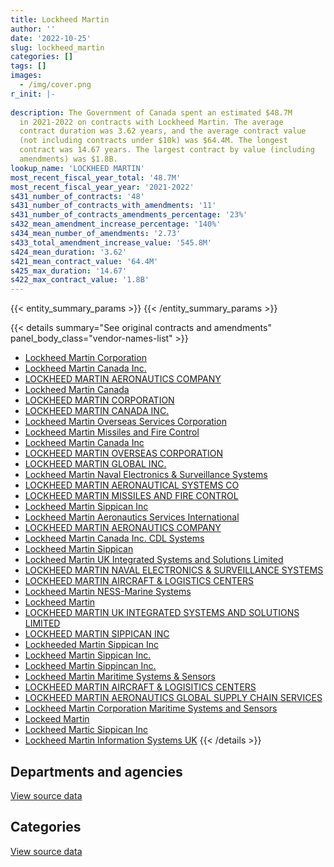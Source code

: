 ```yaml
---
title: Lockheed Martin
author: ''
date: '2022-10-25'
slug: lockheed_martin
categories: []
tags: []
images:
  - /img/cover.png
r_init: |-
  
description: The Government of Canada spent an estimated $48.7M
  in 2021-2022 on contracts with Lockheed Martin. The average
  contract duration was 3.62 years, and the average contract value
  (not including contracts under $10k) was $64.4M. The longest
  contract was 14.67 years. The largest contract by value (including
  amendments) was $1.8B.
lookup_name: 'LOCKHEED MARTIN'
most_recent_fiscal_year_total: '48.7M'
most_recent_fiscal_year_year: '2021-2022'
s431_number_of_contracts: '48'
s431_number_of_contracts_with_amendments: '11'
s431_number_of_contracts_amendments_percentage: '23%'
s432_mean_amendment_increase_percentage: '140%'
s434_mean_number_of_amendments: '2.73'
s433_total_amendment_increase_value: '545.8M'
s424_mean_duration: '3.62'
s421_mean_contract_value: '64.4M'
s425_max_duration: '14.67'
s422_max_contract_value: '1.8B'
---
```


<script src="/rmarkdown-libs/htmlwidgets/htmlwidgets.js"></script>
<link href="/rmarkdown-libs/datatables-css/datatables-crosstalk.css" rel="stylesheet" />
<script src="/rmarkdown-libs/datatables-binding/datatables.js"></script>
<script src="/rmarkdown-libs/jquery/jquery-3.6.0.min.js"></script>
<link href="/rmarkdown-libs/dt-core-bootstrap/css/dataTables.bootstrap.min.css" rel="stylesheet" />
<link href="/rmarkdown-libs/dt-core-bootstrap/css/dataTables.bootstrap.extra.css" rel="stylesheet" />
<script src="/rmarkdown-libs/dt-core-bootstrap/js/jquery.dataTables.min.js"></script>
<script src="/rmarkdown-libs/dt-core-bootstrap/js/dataTables.bootstrap.min.js"></script>
<link href="/rmarkdown-libs/crosstalk/css/crosstalk.min.css" rel="stylesheet" />
<script src="/rmarkdown-libs/crosstalk/js/crosstalk.min.js"></script>
<script src="/rmarkdown-libs/htmlwidgets/htmlwidgets.js"></script>
<link href="/rmarkdown-libs/datatables-css/datatables-crosstalk.css" rel="stylesheet" />
<script src="/rmarkdown-libs/datatables-binding/datatables.js"></script>
<script src="/rmarkdown-libs/jquery/jquery-3.6.0.min.js"></script>
<link href="/rmarkdown-libs/dt-core-bootstrap/css/dataTables.bootstrap.min.css" rel="stylesheet" />
<link href="/rmarkdown-libs/dt-core-bootstrap/css/dataTables.bootstrap.extra.css" rel="stylesheet" />
<script src="/rmarkdown-libs/dt-core-bootstrap/js/jquery.dataTables.min.js"></script>
<script src="/rmarkdown-libs/dt-core-bootstrap/js/dataTables.bootstrap.min.js"></script>
<link href="/rmarkdown-libs/crosstalk/css/crosstalk.min.css" rel="stylesheet" />
<script src="/rmarkdown-libs/crosstalk/js/crosstalk.min.js"></script>

{{< entity_summary_params >}}
{{< /entity_summary_params >}}

{{< details summary="See original contracts and amendments" panel_body_class="vendor-names-list" >}}
- [Lockheed Martin Corporation](https://search.open.canada.ca/en/ct/?sort=contract_value_f%20desc&page=1&search_text=%22Lockheed%20Martin%20Corporation%22)
- [Lockheed Martin Canada Inc.](https://search.open.canada.ca/en/ct/?sort=contract_value_f%20desc&page=1&search_text=%22Lockheed%20Martin%20Canada%20Inc.%22)
- [LOCKHEED MARTIN AERONAUTICS COMPANY](https://search.open.canada.ca/en/ct/?sort=contract_value_f%20desc&page=1&search_text=%22LOCKHEED%20MARTIN%20%20AERONAUTICS%20COMPANY%22)
- [Lockheed Martin Canada](https://search.open.canada.ca/en/ct/?sort=contract_value_f%20desc&page=1&search_text=%22Lockheed%20Martin%20Canada%22)
- [LOCKHEED MARTIN CORPORATION](https://search.open.canada.ca/en/ct/?sort=contract_value_f%20desc&page=1&search_text=%22LOCKHEED%20MARTIN%20CORPORATION%22)
- [LOCKHEED MARTIN CANADA INC.](https://search.open.canada.ca/en/ct/?sort=contract_value_f%20desc&page=1&search_text=%22LOCKHEED%20MARTIN%20CANADA%20INC.%22)
- [Lockheed Martin Overseas Services Corporation](https://search.open.canada.ca/en/ct/?sort=contract_value_f%20desc&page=1&search_text=%22Lockheed%20Martin%20Overseas%20Services%20Corporation%22)
- [Lockheed Martin Missiles and Fire Control](https://search.open.canada.ca/en/ct/?sort=contract_value_f%20desc&page=1&search_text=%22Lockheed%20Martin%20Missiles%20and%20Fire%20Control%22)
- [Lockheed Martin Canada Inc](https://search.open.canada.ca/en/ct/?sort=contract_value_f%20desc&page=1&search_text=%22Lockheed%20Martin%20Canada%20Inc%22)
- [LOCKHEED MARTIN OVERSEAS CORPORATION](https://search.open.canada.ca/en/ct/?sort=contract_value_f%20desc&page=1&search_text=%22LOCKHEED%20MARTIN%20OVERSEAS%20CORPORATION%22)
- [LOCKHEED MARTIN GLOBAL INC.](https://search.open.canada.ca/en/ct/?sort=contract_value_f%20desc&page=1&search_text=%22LOCKHEED%20MARTIN%20GLOBAL%20INC.%22)
- [Lockheed Martin Naval Electronics & Surveillance Systems](https://search.open.canada.ca/en/ct/?sort=contract_value_f%20desc&page=1&search_text=%22Lockheed%20Martin%20Naval%20Electronics%20%26%20Surveillance%20Systems%22)
- [LOCKHEED MARTIN AERONAUTICAL SYSTEMS CO](https://search.open.canada.ca/en/ct/?sort=contract_value_f%20desc&page=1&search_text=%22LOCKHEED%20MARTIN%20AERONAUTICAL%20SYSTEMS%20CO%22)
- [LOCKHEED MARTIN MISSILES AND FIRE CONTROL](https://search.open.canada.ca/en/ct/?sort=contract_value_f%20desc&page=1&search_text=%22LOCKHEED%20MARTIN%20MISSILES%20AND%20FIRE%20CONTROL%22)
- [Lockheed Martin Sippican Inc](https://search.open.canada.ca/en/ct/?sort=contract_value_f%20desc&page=1&search_text=%22Lockheed%20Martin%20Sippican%20Inc%22)
- [Lockheed Martin Aeronautics Services International](https://search.open.canada.ca/en/ct/?sort=contract_value_f%20desc&page=1&search_text=%22Lockheed%20Martin%20Aeronautics%20Services%20International%22)
- [LOCKHEED MARTIN AERONAUTICS COMPANY](https://search.open.canada.ca/en/ct/?sort=contract_value_f%20desc&page=1&search_text=%22LOCKHEED%20MARTIN%20AERONAUTICS%20COMPANY%22)
- [Lockheed Martin Canada Inc. CDL Systems](https://search.open.canada.ca/en/ct/?sort=contract_value_f%20desc&page=1&search_text=%22Lockheed%20Martin%20Canada%20Inc.%20CDL%20Systems%22)
- [Lockheed Martin Sippican](https://search.open.canada.ca/en/ct/?sort=contract_value_f%20desc&page=1&search_text=%22Lockheed%20Martin%20Sippican%22)
- [Lockheed Martin UK Integrated Systems and Solutions Limited](https://search.open.canada.ca/en/ct/?sort=contract_value_f%20desc&page=1&search_text=%22Lockheed%20Martin%20UK%20Integrated%20Systems%20and%20Solutions%20Limited%22)
- [LOCKHEED MARTIN NAVAL ELECTRONICS & SURVEILLANCE SYSTEMS](https://search.open.canada.ca/en/ct/?sort=contract_value_f%20desc&page=1&search_text=%22LOCKHEED%20MARTIN%20NAVAL%20ELECTRONICS%20%26%20SURVEILLANCE%20SYSTEMS%22)
- [LOCKHEED MARTIN AIRCRAFT & LOGISTICS CENTERS](https://search.open.canada.ca/en/ct/?sort=contract_value_f%20desc&page=1&search_text=%22LOCKHEED%20MARTIN%20AIRCRAFT%20%26%20LOGISTICS%20CENTERS%22)
- [Lockheed Martin NESS-Marine Systems](https://search.open.canada.ca/en/ct/?sort=contract_value_f%20desc&page=1&search_text=%22Lockheed%20Martin%20NESS-Marine%20Systems%22)
- [Lockheed Martin](https://search.open.canada.ca/en/ct/?sort=contract_value_f%20desc&page=1&search_text=%22Lockheed%20Martin%22)
- [LOCKHEED MARTIN UK INTEGRATED SYSTEMS AND SOLUTIONS LIMITED](https://search.open.canada.ca/en/ct/?sort=contract_value_f%20desc&page=1&search_text=%22LOCKHEED%20MARTIN%20UK%20INTEGRATED%20SYSTEMS%20AND%20SOLUTIONS%20LIMITED%22)
- [LOCKHEED MARTIN SIPPICAN INC](https://search.open.canada.ca/en/ct/?sort=contract_value_f%20desc&page=1&search_text=%22LOCKHEED%20MARTIN%20SIPPICAN%20INC%22)
- [Lockheeded Martin Sippican Inc](https://search.open.canada.ca/en/ct/?sort=contract_value_f%20desc&page=1&search_text=%22Lockheeded%20Martin%20Sippican%20Inc%22)
- [Lockheed Martin Sippican Inc.](https://search.open.canada.ca/en/ct/?sort=contract_value_f%20desc&page=1&search_text=%22Lockheed%20Martin%20Sippican%20Inc.%22)
- [Lockheed Martin Sippincan Inc.](https://search.open.canada.ca/en/ct/?sort=contract_value_f%20desc&page=1&search_text=%22Lockheed%20Martin%20Sippincan%20Inc.%22)
- [Lockheed Martin Maritime Systems & Sensors](https://search.open.canada.ca/en/ct/?sort=contract_value_f%20desc&page=1&search_text=%22Lockheed%20Martin%20Maritime%20Systems%20%26%20Sensors%22)
- [LOCKHEED MARTIN AIRCRAFT & LOGISITICS CENTERS](https://search.open.canada.ca/en/ct/?sort=contract_value_f%20desc&page=1&search_text=%22LOCKHEED%20MARTIN%20AIRCRAFT%20%26%20LOGISITICS%20CENTERS%22)
- [LOCKHEED MARTIN AERONAUTICS GLOBAL SUPPLY CHAIN SERVICES](https://search.open.canada.ca/en/ct/?sort=contract_value_f%20desc&page=1&search_text=%22LOCKHEED%20MARTIN%20AERONAUTICS%20GLOBAL%20SUPPLY%20CHAIN%20SERVICES%22)
- [Lockheed Martin Corporation Maritime Systems and Sensors](https://search.open.canada.ca/en/ct/?sort=contract_value_f%20desc&page=1&search_text=%22Lockheed%20Martin%20Corporation%20Maritime%20Systems%20and%20Sensors%22)
- [Lockeed Martin](https://search.open.canada.ca/en/ct/?sort=contract_value_f%20desc&page=1&search_text=%22Lockeed%20Martin%22)
- [Lockheed Martic Sippican Inc](https://search.open.canada.ca/en/ct/?sort=contract_value_f%20desc&page=1&search_text=%22Lockheed%20Martic%20Sippican%20Inc%22)
- [Lockheed Martin Information Systems UK](https://search.open.canada.ca/en/ct/?sort=contract_value_f%20desc&page=1&search_text=%22Lockheed%20Martin%20Information%20Systems%20UK%22)
{{< /details >}}

## Departments and agencies

<div id="htmlwidget-1" style="width:100%;height:auto;" class="datatables html-widget"></div>
<script type="application/json" data-for="htmlwidget-1">{"x":{"style":"bootstrap","filter":"none","vertical":false,"data":[["<a href=\"/departments/dfo-mpo/\">Fisheries and Oceans Canada<\/a>","<a href=\"/departments/dnd-mdn/\">National Defence<\/a>"],[45009.02,294644799.5],[6087.78,78501245.94],[148136.07,57729828.93],[79528.49,48635133.29]],"container":"<table class=\"table table-striped table-hover row-border order-column display\">\n  <thead>\n    <tr>\n      <th>Department<\/th>\n      <th>2018-2019<\/th>\n      <th>2019-2020<\/th>\n      <th>2020-2021<\/th>\n      <th>2021-2022<\/th>\n    <\/tr>\n  <\/thead>\n<\/table>","options":{"order":[[4,"desc"]],"pageLength":10,"autoWidth":true,"columnDefs":[{"targets":1,"render":"function(data, type, row, meta) {\n    return type !== 'display' ? data : DTWidget.formatCurrency(data, \"$\", 2, 3, \",\", \".\", true, null);\n  }"},{"targets":2,"render":"function(data, type, row, meta) {\n    return type !== 'display' ? data : DTWidget.formatCurrency(data, \"$\", 2, 3, \",\", \".\", true, null);\n  }"},{"targets":3,"render":"function(data, type, row, meta) {\n    return type !== 'display' ? data : DTWidget.formatCurrency(data, \"$\", 2, 3, \",\", \".\", true, null);\n  }"},{"targets":4,"render":"function(data, type, row, meta) {\n    return type !== 'display' ? data : DTWidget.formatCurrency(data, \"$\", 2, 3, \",\", \".\", true, null);\n  }"},{"width":"16%","targets":[1,2,3,4]},{"className":"dt-right","targets":[1,2,3,4]}],"orderClasses":false}},"evals":["options.columnDefs.0.render","options.columnDefs.1.render","options.columnDefs.2.render","options.columnDefs.3.render"],"jsHooks":[]}</script>
<p class="text-right">
<a href="https://github.com/GoC-Spending/contracts-data/tree/main/data/out/vendors/lockheed_martin/summary_by_fiscal_year_by_department.csv" class="source-data-link btn btn-link">View source data</a>
</p>

## Categories

<div id="htmlwidget-2" style="width:100%;height:auto;" class="datatables html-widget"></div>
<script type="application/json" data-for="htmlwidget-2">{"x":{"style":"bootstrap","filter":"none","vertical":false,"data":[["<a href=\"/categories/facilities_and_construction/\">Facilities and construction<\/a>","<a href=\"/categories/defence/\">Defence<\/a>","<a href=\"/categories/industrial_products_and_services/\">Industrial products and services<\/a>"],[45459904.24,240190183.81,9039720.48],[45528328.96,23216652.89,9762351.86],[45403934.62,8862427.63,3611602.74],[39904418.82,8598185.77,212057.19]],"container":"<table class=\"table table-striped table-hover row-border order-column display\">\n  <thead>\n    <tr>\n      <th>Category<\/th>\n      <th>2018-2019<\/th>\n      <th>2019-2020<\/th>\n      <th>2020-2021<\/th>\n      <th>2021-2022<\/th>\n    <\/tr>\n  <\/thead>\n<\/table>","options":{"order":[[4,"desc"]],"dom":"t","pageLength":30,"autoWidth":true,"columnDefs":[{"targets":1,"render":"function(data, type, row, meta) {\n    return type !== 'display' ? data : DTWidget.formatCurrency(data, \"$\", 2, 3, \",\", \".\", true, null);\n  }"},{"targets":2,"render":"function(data, type, row, meta) {\n    return type !== 'display' ? data : DTWidget.formatCurrency(data, \"$\", 2, 3, \",\", \".\", true, null);\n  }"},{"targets":3,"render":"function(data, type, row, meta) {\n    return type !== 'display' ? data : DTWidget.formatCurrency(data, \"$\", 2, 3, \",\", \".\", true, null);\n  }"},{"targets":4,"render":"function(data, type, row, meta) {\n    return type !== 'display' ? data : DTWidget.formatCurrency(data, \"$\", 2, 3, \",\", \".\", true, null);\n  }"},{"width":"16%","targets":[1,2,3,4]},{"className":"dt-right","targets":[1,2,3,4]}],"orderClasses":false,"lengthMenu":[10,25,30,50,100]}},"evals":["options.columnDefs.0.render","options.columnDefs.1.render","options.columnDefs.2.render","options.columnDefs.3.render"],"jsHooks":[]}</script>
<p class="text-right">
<a href="https://github.com/GoC-Spending/contracts-data/tree/main/data/out/vendors/lockheed_martin/summary_by_fiscal_year_by_category.csv" class="source-data-link btn btn-link">View source data</a>
</p>
